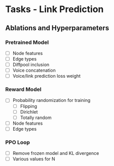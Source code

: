 # Tasks - Link Prediction

## Ablations and Hyperparameters

### Pretrained Model
- [ ] Node features
- [ ] Edge types
- [ ] Diffpool inclusion
- [ ] Voice concatenation
- [ ] Voice/link prediction loss weight

### Reward Model
- [ ] Probability randomization for training
  - [ ] Flipping
  - [ ] Dirichlet
  - [ ] Totally random
- [ ] Node features
- [ ] Edge types

### PPO Loop
- [ ] Remove frozen model and KL divergence
- [ ] Various values for N